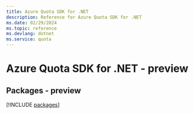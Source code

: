 ```yaml
---
title: Azure Quota SDK for .NET
description: Reference for Azure Quota SDK for .NET
ms.date: 02/29/2024
ms.topic: reference
ms.devlang: dotnet
ms.service: quota
---
```

# Azure Quota SDK for .NET - preview
## Packages - preview
[!INCLUDE [packages](quota-index.md)]